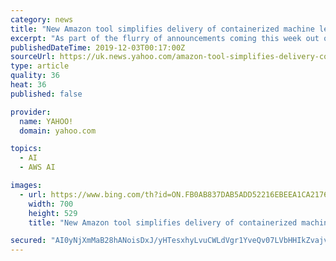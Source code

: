 ```yaml
---
category: news
title: "New Amazon tool simplifies delivery of containerized machine learning models"
excerpt: "As part of the flurry of announcements coming this week out of AWS re:Invent, Amazon announced the release of Amazon SageMaker Operators for Kubernetes, a way for data scientists and developers to simplify training, tuning and deploying containerized ..."
publishedDateTime: 2019-12-03T00:17:00Z
sourceUrl: https://uk.news.yahoo.com/amazon-tool-simplifies-delivery-containerized-184125788.html
type: article
quality: 36
heat: 36
published: false

provider:
  name: YAHOO!
  domain: yahoo.com

topics:
  - AI
  - AWS AI

images:
  - url: https://www.bing.com/th?id=ON.FB0AB837DAB5ADD52216EBEEA1CA2176
    width: 700
    height: 529
    title: "New Amazon tool simplifies delivery of containerized machine learning models"

secured: "AI0yNjXmMaB28hANoisDxJ/yHTesxhyLvuCWLdVgr1YveQv07LVbHHIkZvajvMSL9oSqP6arxM5lYgWrj4xrtzzwzWj7Ic1123+TwDA4zIQ6k+OqvPgozgAjMfTbU7MDDjQf+8sS6zVfTbBS3H4u6j4G1GZc1zTvZsXn6e9EbIp2wsWqy3s+EC8OBebOZoSTYg6uTOz8lRaSTuo+ECzz22HyK716IMqmm3HiDOzVW5g3lJwjiXH9FNckM5HILX2UvqQtUr07C77KA+9+7KvU+Q==;JobaWz0tILrk3jiqLufIFA=="
---
```


